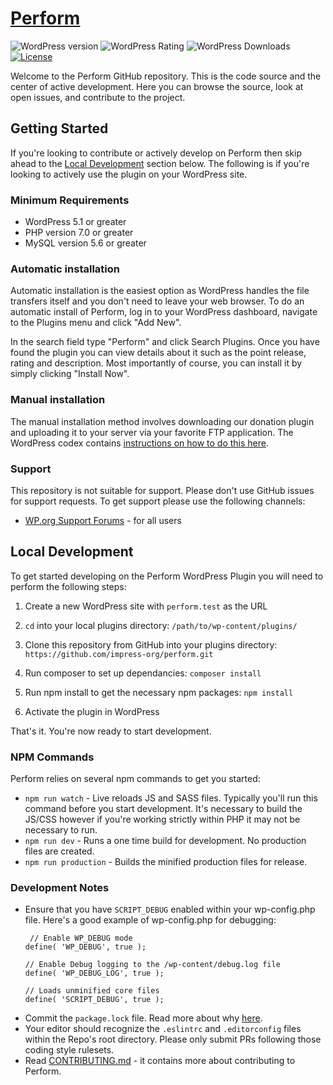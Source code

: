 # [Perform](https://mehulgohil.com/plugins/perform "Perform - Speed Matters") #

![WordPress version](https://img.shields.io/wordpress/plugin/v/perform.svg) ![WordPress Rating](https://img.shields.io/wordpress/plugin/r/perform.svg) ![WordPress Downloads](https://img.shields.io/wordpress/plugin/dt/perform.svg) [![License](https://img.shields.io/badge/license-GPL--2.0%2B-green.svg)](https://github.com/mehul0810/perform-for-wp/blob/master/license.txt) 

Welcome to the Perform GitHub repository. This is the code source and the center of active development. Here you can browse the source, look at open issues, and contribute to the project.
 
## Getting Started 

If you're looking to contribute or actively develop on Perform then skip ahead to the [Local Development](https://github.com/mehul0810/perform/#local-development) section below. The following is if you're looking to actively use the plugin on your WordPress site.

### Minimum Requirements

* WordPress 5.1 or greater
* PHP version 7.0 or greater
* MySQL version 5.6 or greater

### Automatic installation

Automatic installation is the easiest option as WordPress handles the file transfers itself and you don't need to leave your web browser. To do an automatic install of Perform, log in to your WordPress dashboard, navigate to the Plugins menu and click "Add New".

In the search field type "Perform" and click Search Plugins. Once you have found the plugin you can view details about it such as the point release, rating and description. Most importantly of course, you can install it by simply clicking "Install Now".

### Manual installation

The manual installation method involves downloading our donation plugin and uploading it to your server via your favorite FTP application. The WordPress codex contains [instructions on how to do this here](https://codex.wordpress.org/Managing_Plugins#Manual_Plugin_Installation).


### Support
This repository is not suitable for support. Please don't use GitHub issues for support requests. To get support please use the following channels:

* [WP.org Support Forums](https://wordpress.org/support/plugin/perform) - for all users

## Local Development 

To get started developing on the Perform WordPress Plugin you will need to perform the following steps:

1. Create a new WordPress site with `perform.test` as the URL

2. `cd` into your local plugins directory: `/path/to/wp-content/plugins/`

3. Clone this repository from GitHub into your plugins directory: `https://github.com/impress-org/perform.git`

4. Run composer to set up dependancies: `composer install`

5. Run npm install to get the necessary npm packages: `npm install`

6. Activate the plugin in WordPress

That's it. You're now ready to start development.

### NPM Commands

Perform relies on several npm commands to get you started:

* `npm run watch` - Live reloads JS and SASS files. Typically you'll run this command before you start development. It's necessary to build the JS/CSS however if you're working strictly within PHP it may not be necessary to run. 
* `npm run dev` - Runs a one time build for development. No production files are created.
* `npm run production` - Builds the minified production files for release.

### Development Notes

* Ensure that you have `SCRIPT_DEBUG` enabled within your wp-config.php file. Here's a good example of wp-config.php for debugging:
    ```
     // Enable WP_DEBUG mode
    define( 'WP_DEBUG', true );
    
    // Enable Debug logging to the /wp-content/debug.log file
    define( 'WP_DEBUG_LOG', true );
   
    // Loads unminified core files
    define( 'SCRIPT_DEBUG', true );
    ```
* Commit the `package.lock` file. Read more about why [here](https://docs.npmjs.com/files/package-lock.json). 
* Your editor should recognize the `.eslintrc` and `.editorconfig` files within the Repo's root directory. Please only submit PRs following those coding style rulesets. 
* Read [CONTRIBUTING.md](https://github.com/mehul0810/perform/blob/master/CONTRIBUTING.md) - it contains more about contributing to Perform.
